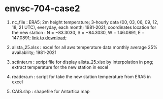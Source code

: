 # envsc-704-case2

1. nc_file : ERA5; 2m height temperature; 3-hourly data (00, 03, 06, 09, 12, 18, 21 UTC), everyday, each month; 1981-2021;
             coordinates location for the new station : N = −83.3030, S = −84.3030, W = 146.0891, E = 147.0891;
             [link to download](https://cds.climate.copernicus.eu/datasets/reanalysis-era5-single-levels?tab=download);
   
3. allsta_25.xlsx : excel for all aws temperature data monthly average 25% availability; 1981-2021

4. sctinter.m : script file for display allsta_25.xlsx by interpolation in png;
                extract temperature for the new station in excel

5. readera.m : script for take the new station temperature from ERA5 in excel

6. CAIS.shp : shapefile for Antartica map

